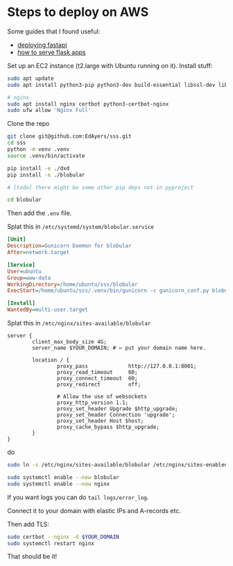 
# Steps to deploy on AWS

Some guides that I found useful:
- [deploying fastapi](https://www.slingacademy.com/article/deploying-fastapi-on-ubuntu-with-nginx-and-lets-encrypt/)
- [how to serve flask apps](https://www.digitalocean.com/community/tutorials/how-to-serve-flask-applications-with-gunicorn-and-nginx-on-ubuntu-18-04)


Set up an EC2 instance (t2.large with Ubuntu running on it).
Install stuff:

```sh
sudo apt update
sudo apt install python3-pip python3-dev build-essential libssl-dev libffi-dev python3-setuptools

# nginx
sudo apt install nginx certbot python3-certbot-nginx
sudo ufw allow 'Nginx Full'
```

Clone the repo

```sh
git clone git@github.com:EdAyers/sss.git
cd sss
python -m venv .venv
source .venv/bin/activate

pip install -e ./dxd
pip install -e ./blobular

# [todo] there might be some other pip deps not in pyproject

cd blobular
```

Then add the `.env` file.

Splat this in `/etc/systemd/system/blobular.service`

```ini
[Unit]
Description=Gunicorn Daemon for blobular
After=network.target

[Service]
User=ubuntu
Group=www-data
WorkingDirectory=/home/ubuntu/sss/blobular
ExecStart=/home/ubuntu/sss/.venv/bin/gunicorn -c gunicorn_conf.py blobular.api.app:app

[Install]
WantedBy=multi-user.target
```

Splat this in  `/etc/nginx/sites-available/blobular`

```nginx
server {
        client_max_body_size 4G;
        server_name $YOUR_DOMAIN; # ← put your domain name here.

        location / {
                proxy_pass             http://127.0.0.1:8001;
                proxy_read_timeout     60;
                proxy_connect_timeout  60;
                proxy_redirect         off;

                # Allow the use of websockets
                proxy_http_version 1.1;
                proxy_set_header Upgrade $http_upgrade;
                proxy_set_header Connection 'upgrade';
                proxy_set_header Host $host;
                proxy_cache_bypass $http_upgrade;
        }
}
```

do

```sh
sudo ln -s /etc/nginx/sites-available/blobular /etc/nginx/sites-enabled

sudo systemctl enable --now blobular
sudo systemctl enable --now nginx
```

If you want logs you can do `tail logs/error_log`.

Connect it to your domain with elastic IPs and A-records etc.

Then add TLS:

```sh
sudo certbot --nginx -d $YOUR_DOMAIN
sudo systemctl restart nginx
```

That should be it!